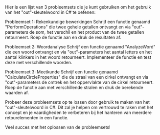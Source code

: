 Hier is een lijst van 3 probleemsets die je kunt gebruiken om het gebruik van het "out"-sleutelwoord in C# te oefenen:

Probleemset 1: Rekenkundige bewerkingen
Schrijf een functie genaamd "PerformOperations" die twee gehele getallen ontvangt en via "out"-parameters de som, het verschil en het product van de twee getallen retourneert. Roep de functie aan en druk de resultaten af.

Probleemset 2: Woordanalyse
Schrijf een functie genaamd "AnalyzeWord" die een woord ontvangt en via "out"-parameters het aantal letters en het aantal klinkers in het woord retourneert. Implementeer de functie en test deze met verschillende woorden.

Probleemset 3: Meetkunde
Schrijf een functie genaamd "CalculateCircleProperties" die de straal van een cirkel ontvangt en via "out"-parameters de omtrek en het oppervlakte van de cirkel retourneert. Roep de functie aan met verschillende stralen en druk de berekende waarden af.

Probeer deze probleemsets op te lossen door gebruik te maken van het "out"-sleutelwoord in C#. Dit zal je helpen om vertrouwd te raken met het concept en je vaardigheden te verbeteren bij het hanteren van meerdere retourelementen in een functie.

Veel succes met het oplossen van de probleemsets!
